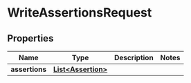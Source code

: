 

# WriteAssertionsRequest


## Properties

| Name | Type | Description | Notes |
|------------ | ------------- | ------------- | -------------|
|**assertions** | [**List&lt;Assertion&gt;**](Assertion.md) |  |  |



